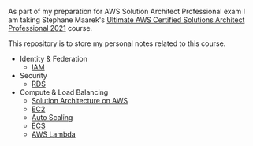 As part of my preparation for AWS Solution Architect Professional exam I am taking Stephane Maarek's [Ultimate AWS Certified Solutions Architect Professional 2021](https://www.udemy.com/course/aws-solutions-architect-professional/) course.

This repository is to store my personal notes related to this course.

- Identity & Federation
    - [IAM](Identity&Federation/iam.md)
- Security
  - [RDS](security/rds.md)
- Compute & Load Balancing
    - [Solution Architecture on AWS](Compute&LoadBalancing/aws-solution-architecture.md)
    - [EC2](Compute&LoadBalancing/ec2.md)
    - [Auto Scaling](Compute&LoadBalancing/auto-scaling.md)
    - [ECS](Compute&LoadBalancing/elastic-container-service.md)
    - [AWS Lambda](Compute&LoadBalancing/aws-lambda.md)